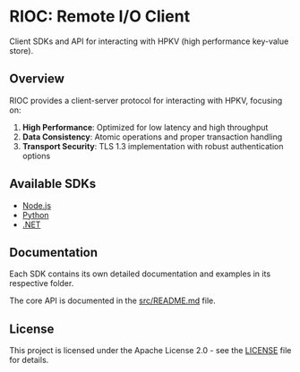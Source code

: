 # RIOC: Remote I/O Client

Client SDKs and API for interacting with HPKV (high performance key-value store).

## Overview

RIOC provides a client-server protocol for interacting with HPKV, focusing on:

1. **High Performance**: Optimized for low latency and high throughput
2. **Data Consistency**: Atomic operations and proper transaction handling
3. **Transport Security**: TLS 1.3 implementation with robust authentication options

## Available SDKs

- [Node.js](./sdk/node/hpkv-rioc/)
- [Python](./sdk/python/hpkv-rioc/)
- [.NET](./sdk/dotnet/)

## Documentation

Each SDK contains its own detailed documentation and examples in its respective folder.

The core API is documented in the [src/README.md](./src/README.md) file.

## License

This project is licensed under the Apache License 2.0 - see the [LICENSE](./LICENSE) file for details. 
